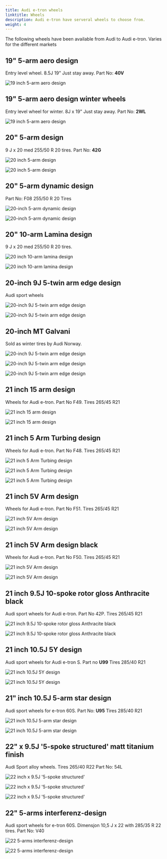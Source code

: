 ```yaml
---
title: Audi e-tron wheels
linktitle: Wheels
description: Audi e-tron have serveral wheels to choose from.
weight: 4
---
```



The following wheels have been available from Audi to Audi e-tron. Varies for the different markets

## 19" 5-arm aero design

Entry level wheel. 8.5J 19" Just stay away. Part No: **40V**

![19 inch 5-arm aero design](wheel_40V_1.jpg "19 inch 5-arm aero design")

## 19" 5-arm aero design winter wheels

Entry level wheel for winter. 8J x 19" Just stay away. Part No: **2WL**

![19 inch 5-arm aero design](wheel_2WL_1.jpg "19 inch 5-arm aero design")

## 20" 5-arm design

 9 J x 20 med 255/50 R 20 tires. Part No: **42G**

 ![20 inch 5-arm design](wheel_42G_1.jpg "20 inch 5-arm design")

  ![20 inch 5-arm design](wheel_42G_2.jpg "20 inch 5-arm design")

## 20" 5-arm dynamic design

Part No: F08 255/50 R 20 Tires

![20-inch 5-arm dynamic design](wheel_F08_1.jpg "20-inch 5-arm dynamic design")

![20-inch 5-arm dynamic design](wheel_F08_2.jpg "20-inch 5-arm dynamic design")

## 20" 10-arm Lamina design

 9 J x 20 med 255/50 R 20 tires.

 ![20 inch 10-arm lamina design](wheel_LAMINA20_1.jpg "20 inch 10-arm lamina design")

  ![20 inch 10-arm lamina design](wheel_LAMINA20_2.jpg "20 inch 10-arm lamina design")

## 20-inch 9J 5-twin arm edge design

Audi sport wheels

![20-inch 9J 5-twin arm edge design](wheel_CN7_1.jpg "20-inch 9J 5-twin arm edge design")

![20-inch 9J 5-twin arm edge design](wheel_CN7_2.jpg "20-inch 9J 5-twin arm edge design")


## 20-inch MT Galvani

Sold as winter tires by Audi Norway.

![20-inch 9J 5-twin arm edge design](mtgalvani_1.jpg "20-inch MT Galvani")

![20-inch 9J 5-twin arm edge design](mtgalvani_2.jpg "20-inch MT Galvani")

![20-inch 9J 5-twin arm edge design](mtgalvani_3.jpg "20-inch MT Galvani")


## 21 inch 15 arm design

Wheels for Audi e-tron. Part No F49. Tires 265/45 R21

![21 inch 15 arm design](wheel_F49_1.jpg "21 inch 15 arm design")

![21 inch 15 arm design](wheel_F49_2.jpg "21 inch 15 arm design")


## 21 inch 5 Arm Turbing design

Wheels for Audi e-tron. Part No F48. Tires 265/45 R21

![21 inch 5 Arm Turbing design](wheel_F48_1.jpg "21 inch 5 Arm Turbing design")

![21 inch 5 Arm Turbing design](wheel_F48_2.jpg "21 inch 5 Arm Turbing design")

![21 inch 5 Arm Turbing design](wheel_F48_3.jpg "21 inch 5 Arm Turbing design")

## 21 inch 5V Arm design

Wheels for Audi e-tron. Part No F51. Tires 265/45 R21

![21 inch 5V Arm design](wheel_F51_1.jpg "21 inch 5V Arm design")

![21 inch 5V Arm design](wheel_F51_2.jpg "21 inch 5V Arm design")


## 21 inch 5V Arm design black

Wheels for Audi e-tron. Part No F50. Tires 265/45 R21

![21 inch 5V Arm design](wheel_F50_1.jpg "21 inch 5V Arm design black")

![21 inch 5V Arm design](wheel_F50_2.jpg "21 inch 5V Arm design black")

## 21 inch 9.5J 10-spoke rotor gloss Anthracite black

Audi sport wheels for Audi e-tron. Part No 42P. Tires 265/45 R21

![21 inch 9.5J 10-spoke rotor gloss Anthracite black](wheel_42P_1.jpg "21 inch 9.5J 10-spoke rotor gloss Anthracite black")

![21 inch 9.5J 10-spoke rotor gloss Anthracite black](wheel_42P_2.jpg "21 inch 9.5J 10-spoke rotor gloss Anthracite black")

## 21 inch  10.5J 5Y design

Audi sport wheels for Audi e-tron S. Part no **U99** Tires 285/40 R21 

![21 inch 10.5J 5Y design](wheel_U99_1.jpg "21 inch 10.5J 5Y design")

![21 inch 10.5J 5Y design](wheel_U99_2.jpg "21 inch 10.5J 5Y design")

## 21" inch 10.5J 5-arm star design

Audi sport wheels for e-tron 60S. Part No: **U95** Tires 285/40 R21 

![21 inch 10.5J 5-arm star design](wheel_U95_1.jpg "21 inch 10.5J 5-arm star design")

![21 inch 10.5J 5-arm star design](wheel_U95_2.jpg "21 inch 10.5J 5-arm star design")

## 22" x 9.5J '5-spoke structured' matt titanium finish

Audi Sport alloy wheels. Tires 265/40 R22  Part No: 54L

![22 inch x 9.5J '5-spoke structured'](wheel_54L_3.jpg "22 inch x 9.5J '5-spoke structured'")

![22 inch x 9.5J '5-spoke structured'](wheel_54L_1.jpg "22 inch x 9.5J '5-spoke structured'")

![22 inch x 9.5J '5-spoke structured'](wheel_54L_2.jpg  "22 inch x 9.5J '5-spoke structured'")

## 22" 5-arms interferenz-design

Audi sport wheels for e-tron 60S. Dimensjon 10,5 J x 22 with 285/35 R 22 tires. Part No: V40

![22  5-arms interferenz-design](wheel_V40_1.jpg "22 inch 5-arms interferenz-design")

![22  5-arms interferenz-design](wheel_V40_2.jpg "22 inch 5-arms interferenz-design")